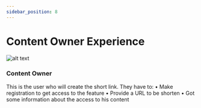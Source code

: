 ```yaml
---
sidebar_position: 8
---
```


# Content Owner Experience

![alt text](@site/static/img/content-owner-higher-process.svg)

### Content Owner
This is the user who will create the short link. They have to:
• Make registration to get access to the feature
• Provide a URL to be shorten
• Got some information about the access to his content
